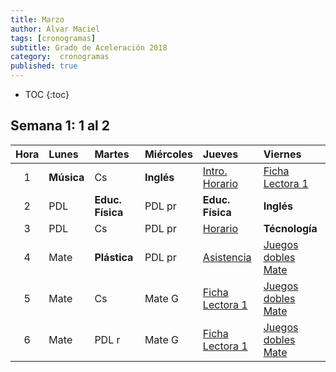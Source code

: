 ```yaml
---
title: Marzo
author: Alvar Maciel
tags: [cronogramas]
subtitle: Grado de Aceleración 2018
category:  cronogramas
published: true
---
```

<!--
|Hora|Lunes                    |Martes                     |Miércoles                  |Jueves                  |Viernes                  |
|:--:|:------------------------|:--------------------------|:--------------------------|:---------------------  |:------------------------|
|1   |**Música**               |Cs                         |**Inglés**                 |Mate                    |PDL r                    |
|2   |PDL                      |**Educ. Física**           |PDL pr                     |**Educ. Física**        |**Inglés**               |
|3   |PDL                      |Cs                         |PDL pr                     |Mate                    |**Técnología**           |
|4   |Mate                     |**Plástica**               |PDL pr                     |Mate                    |Cs                       |
|5   |Mate                     |Cs                         |Mate G                     |PDL pr                  |Cs                       |
|6   |Mate                     |PDL r                      |Mate G                     |PDL pr                  |Cs                       |
-->

* TOC
{:toc}

## Semana 1: 1 al 2

|Hora|Lunes                    |Martes                     |Miércoles                  |Jueves                  |Viernes                  |
|:--:|:------------------------|:--------------------------|:--------------------------|:---------------------  |:------------------------|
|1   |**Música**               |Cs                         |**Inglés**                 |[Intro. Horario]({{site.baseurl}}/modules/proyectos/relevamiento-punto-de-partida/#horarios-registros-y-juegos-dobles)          |[Ficha Lectora 1]({{site.baseurl}}/modules/proyectos/relevamiento-punto-de-partida/#ficha-lectora-cuadernillo-de-5to-grado)           |
|2   |PDL                      |**Educ. Física**           |PDL pr                     |**Educ. Física**        |**Inglés**               |
|3   |PDL                      |Cs                         |PDL pr                     |[Horario]({{site.baseurl}}/modules/proyectos/relevamiento-punto-de-partida/#horarios-registros-y-juegos-dobles)                 |**Técnología**           |
|4   |Mate                     |**Plástica**               |PDL pr                     |[Asistencia]({{site.baseurl}}/modules/proyectos/relevamiento-punto-de-partida/#horarios-registros-y-juegos-dobles)              |[Juegos dobles Mate]({{site.baseurl}}/modules/proyectos/relevamiento-punto-de-partida/#horarios-registros-y-juegos-dobles)       |
|5   |Mate                     |Cs                         |Mate G                     |[Ficha Lectora 1]({{site.baseurl}}/modules/proyectos/relevamiento-punto-de-partida/#ficha-lectora-cuadernillo-de-5to-grado)         |[Juegos dobles Mate]({{site.baseurl}}/modules/proyectos/relevamiento-punto-de-partida/#horarios-registros-y-juegos-dobles)       |
|6   |Mate                     |PDL r                      |Mate G                     |[Ficha Lectora 1]({{site.baseurl}}/modules/proyectos/relevamiento-punto-de-partida/#ficha-lectora-cuadernillo-de-5to-grado)         |[Juegos dobles Mate]({{site.baseurl}}/modules/proyectos/relevamiento-punto-de-partida/#horarios-registros-y-juegos-dobles)       |
